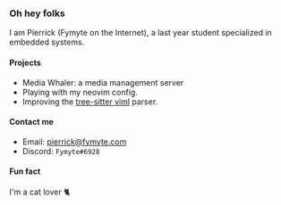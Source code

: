 ### Oh hey folks
I am Pierrick (Fymyte on the Internet), a last year student specialized in embedded systems.

#### Projects
- Media Whaler: a media management server
- Playing with my neovim config.
- Improving the [tree-sitter viml](https://github.com/vigoux/tree-sitter-viml) parser.

#### Contact me
- Email: pierrick@fymyte.com
- Discord: `Fymyte#6928`

#### Fun fact
I'm a cat lover 🐈
